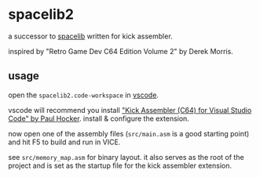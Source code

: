 # spacelib2

a successor to [spacelib](https://github.com/backwardspy/spacelib) written for kick assembler.

inspired by "Retro Game Dev C64 Edition Volume 2" by Derek Morris.

## usage

open the `spacelib2.code-workspace` in [vscode](https://code.visualstudio.com/).

vscode will recommend you install ["Kick Assembler (C64) for Visual Studio Code" by Paul Hocker](https://marketplace.visualstudio.com/items?itemName=paulhocker.kick-assembler-vscode-ext). install & configure the extension.

now open one of the assembly files (`src/main.asm` is a good starting point) and hit F5 to build and run in VICE.

see `src/memory_map.asm` for binary layout. it also serves as the root of the project and is set as the startup file for the kick assembler extension.
